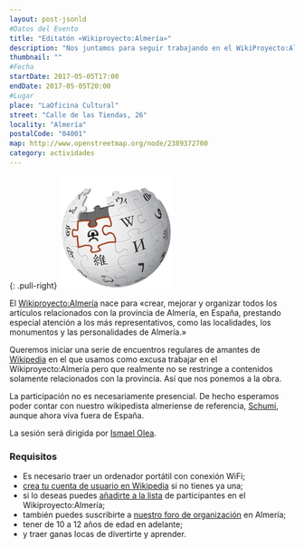 ```yaml
---
layout: post-jsonld
#Datos del Evento
title: "Editatón «Wikiproyecto:Almería»"
description: "Nos juntamos para seguir trabajando en el WikiProyecto:Almería, una comunidad de trabajo en Wikipedia y proyectos hermanos relacionados con la visibilidad de Almería y con el trabajo de los wikipedistas locales"
thumbnail: ""
#Fecha
startDate: 2017-05-05T17:00
endDate: 2017-05-05T20:00
#Lugar
place: "LaOficina Cultural"
street: "Calle de las Tiendas, 26"
locality: "Almería"
postalCode: "04001"
map: http://www.openstreetmap.org/node/2389372700
category: actividades
---
```



{: .pull-right}
![Wikipedistas de Almería](/recursos/wikiproyecto-almeria.png)


El [Wikiproyecto:Almería](https://es.wikipedia.org/wiki/Wikiproyecto:Almer%C3%ADa) nace para «crear, mejorar y organizar todos los artículos relacionados con la provincia de Almería, en España, prestando especial atención a los más representativos, como las localidades, los monumentos y las personalidades de Almería.»


Queremos iniciar una serie de encuentros regulares de amantes de [Wikipedia](https://es.wikipedia.org) en el que usamos como excusa trabajar en el Wikiproyecto:Almería pero que realmente no se restringe a contenidos solamente relacionados con la provincia. Así que nos ponemos a la obra.

La participación no es necesariamente presencial. De hecho esperamos poder contar con nuestro wikipedista almeriense de referencia, [Schumi](https://es.wikipedia.org/wiki/Usuario:Schumi4ever), aunque ahora viva fuera de España.

La sesión será dirigida por [Ismael Olea](https://es.wikipedia.org/wiki/Usuario:Olea).

### Requisitos

- Es necesario traer un ordenador portátil con conexión WiFi;
- [crea tu cuenta de usuario en Wikipedia](https://es.wikipedia.org/w/index.php?title=Especial:Crear_una_cuenta) si no tienes ya una;
- si lo deseas puedes [añadirte a la lista](https://es.wikipedia.org/wiki/Wikiproyecto:Almer%C3%ADa/participantes) de participantes en el Wikiproyecto:Almería;
- también puedes suscribirte a [nuestro foro de organización](https://foro.hacklabalmeria.net/c/wikipedia) en Almería;
- tener de 10 a 12 años de edad en adelante;
- y traer ganas locas de divertirte y aprender.
